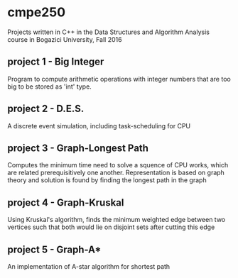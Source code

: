 # cmpe250
Projects written in C++ in the Data Structures and Algorithm Analysis course in Bogazici University, Fall 2016

## project 1 - Big Integer
Program to compute arithmetic operations with integer numbers that are too big to be stored as 'int' type.

## project 2 - D.E.S.
A discrete event simulation, including task-scheduling for CPU

## project 3 - Graph-Longest Path
Computes the minimum time need to solve a squence of CPU works, which are related prerequisitively one another. Representation is based on graph theory and solution is found by finding the longest path in the graph

## project 4 - Graph-Kruskal
Using Kruskal's algorithm, finds the minimum weighted edge between two vertices such that both would lie on disjoint sets after cutting this edge

## project 5 - Graph-A*
An implementation of A-star algorithm for shortest path
